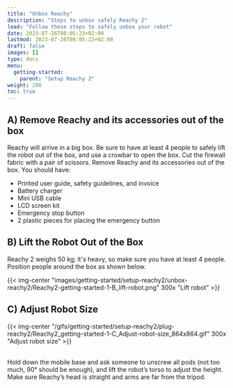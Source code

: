 ```yaml
---
title: "Unbox Reachy"
description: "Steps to unbox safely Reachy 2"
lead: "Follow these steps to safely unbox your robot"
date: 2023-07-26T08:05:23+02:00
lastmod: 2023-07-26T08:05:23+02:00
draft: false
images: []
type: docs
menu:
  getting-started:
    parent: "Setup Reachy 2"
weight: 200
toc: true
---
```


## A) Remove Reachy and its accessories out of the box

Reachy will arrive in a big box. Be sure to have at least 4 people to safely lift the robot out of the box, and use a crowbar to open the box. Cut the firewall fabric with a pair of scissors. Remove Reachy and its accessories out of the box. You should have:

- Printed user guide, safety guidelines, and invoice
- Battery charger
- Mini USB cable
- LCD screen kit
- Emergency stop button
- 2 plastic pieces for placing the emergency button

## B) Lift the Robot Out of the Box

Reachy 2 weighs 50 kg; it's heavy, so make sure you have at least 4 people. Position people around the box as shown below.

{{< img-center "images/getting-started/setup-reachy2/unbox-reachy2/Reachy2-getting-started-1-B_lift-robot.png" 300x "Lift robot" >}}

## C) Adjust Robot Size

{{< img-center "/gifs/getting-started/setup-reachy2/plug-reachy2/Reachy2_getting-started-1-C_Adjust-robot-size_864x864.gif" 300x "Adjust robot size" >}}

<br />
Hold down the mobile base and ask someone to unscrew all pods (not too much, 90° should be enough), and lift the robot’s torso to adjust the height. Make sure Reachy’s head is straight and arms are far from the tripod.

